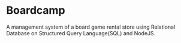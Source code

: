 # Boardcamp
A management system of a board game rental store using Relational Database on Structured Query Language(SQL) and NodeJS.
